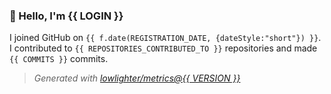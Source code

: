### 👋 Hello, I'm {{ LOGIN }}

I joined GitHub on `{{ f.date(REGISTRATION_DATE, {dateStyle:"short"}) }}`.
I contributed to `{{ REPOSITORIES_CONTRIBUTED_TO }}` repositories and made `{{ COMMITS }}` commits.

> *Generated with [lowlighter/metrics@{{ VERSION }}](https://github.com/lowlighter/metrics)*
